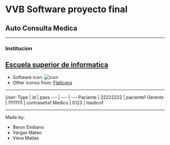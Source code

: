 # VVB Software proyecto final
## Auto Consulta Medica
---
### Institucion
[ Escuela superior de informatica](https://www.esi.edu.uy/)
---
* Software icon:
![icon](https://github.com/vvbSoftware/VBBSoftwareAutoConsultaMedica/blob/master/Presentation/isotipoProyectowhite.ico)
* Other iconos from:
[FlatIcons](https://www.flaticon.com/search?word=info)
---
User:
Type | id | pass
--- | --- | ---
Paciente | 22222222 | paciente1
Gerente | 11111111 | contraseña1
Medico | 0123 | medico1

---
Made by:
* Beron Emiliano
* Vargas Mateo
* Viera Matias
